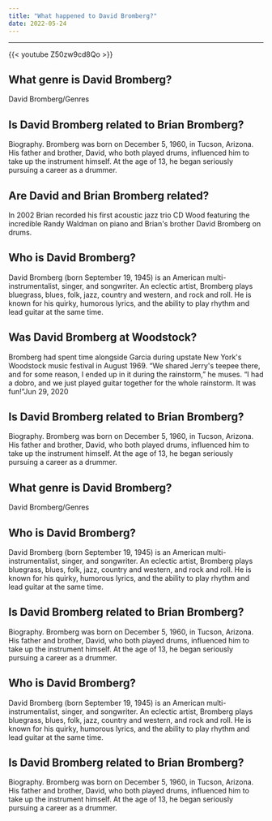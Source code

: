 ```yaml
---
title: "What happened to David Bromberg?"
date: 2022-05-24
---
```


---
{{< youtube Z50zw9cd8Qo >}}
## What genre is David Bromberg?
David Bromberg/Genres

## Is David Bromberg related to Brian Bromberg?
Biography. Bromberg was born on December 5, 1960, in Tucson, Arizona. His father and brother, David, who both played drums, influenced him to take up the instrument himself. At the age of 13, he began seriously pursuing a career as a drummer.

## Are David and Brian Bromberg related?
In 2002 Brian recorded his first acoustic jazz trio CD Wood featuring the incredible Randy Waldman on piano and Brian's brother David Bromberg on drums.

## Who is David Bromberg?
David Bromberg (born September 19, 1945) is an American multi-instrumentalist, singer, and songwriter. An eclectic artist, Bromberg plays bluegrass, blues, folk, jazz, country and western, and rock and roll. He is known for his quirky, humorous lyrics, and the ability to play rhythm and lead guitar at the same time.

## Was David Bromberg at Woodstock?
Bromberg had spent time alongside Garcia during upstate New York's Woodstock music festival in August 1969. “We shared Jerry's teepee there, and for some reason, I ended up in it during the rainstorm,” he muses. “I had a dobro, and we just played guitar together for the whole rainstorm. It was fun!”Jun 29, 2020

## Is David Bromberg related to Brian Bromberg?
Biography. Bromberg was born on December 5, 1960, in Tucson, Arizona. His father and brother, David, who both played drums, influenced him to take up the instrument himself. At the age of 13, he began seriously pursuing a career as a drummer.

## What genre is David Bromberg?
David Bromberg/Genres

## Who is David Bromberg?
David Bromberg (born September 19, 1945) is an American multi-instrumentalist, singer, and songwriter. An eclectic artist, Bromberg plays bluegrass, blues, folk, jazz, country and western, and rock and roll. He is known for his quirky, humorous lyrics, and the ability to play rhythm and lead guitar at the same time.

## Is David Bromberg related to Brian Bromberg?
Biography. Bromberg was born on December 5, 1960, in Tucson, Arizona. His father and brother, David, who both played drums, influenced him to take up the instrument himself. At the age of 13, he began seriously pursuing a career as a drummer.

## Who is David Bromberg?
David Bromberg (born September 19, 1945) is an American multi-instrumentalist, singer, and songwriter. An eclectic artist, Bromberg plays bluegrass, blues, folk, jazz, country and western, and rock and roll. He is known for his quirky, humorous lyrics, and the ability to play rhythm and lead guitar at the same time.

## Is David Bromberg related to Brian Bromberg?
Biography. Bromberg was born on December 5, 1960, in Tucson, Arizona. His father and brother, David, who both played drums, influenced him to take up the instrument himself. At the age of 13, he began seriously pursuing a career as a drummer.

